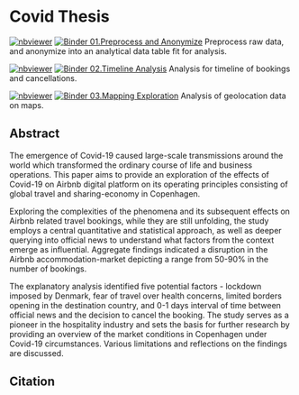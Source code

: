# Covid Thesis
[![nbviewer](https://raw.githubusercontent.com/jupyter/design/master/logos/Badges/nbviewer_badge.svg)](https://nbviewer.jupyter.org/github/RebecaApostu/CovidThesis/blob/master/01.Preprocess%20and%20Anonymize.ipynb)
[![Binder](https://mybinder.org/badge_logo.svg) 01.Preprocess and Anonymize](https://mybinder.org/v2/gh/RebecaApostu/CovidThesis/master?filepath=01.Preprocess%20and%20Anonymize.ipynb) Preprocess raw data, and anonymize into an analytical data table fit for analysis. 

[![nbviewer](https://raw.githubusercontent.com/jupyter/design/master/logos/Badges/nbviewer_badge.svg)](https://nbviewer.jupyter.org/github/RebecaApostu/CovidThesis/blob/master/02.Timeline%20Analysis.ipynb)
[![Binder](https://mybinder.org/badge_logo.svg) 02.Timeline Analysis](https://mybinder.org/v2/gh/RebecaApostu/CovidThesis/master?filepath=02.Timeline%20Analysis.ipynb) Analysis for timeline of bookings and cancellations. 

[![nbviewer](https://raw.githubusercontent.com/jupyter/design/master/logos/Badges/nbviewer_badge.svg)](https://nbviewer.jupyter.org/github/RebecaApostu/CovidThesis/blob/master/03.Mapping%20Exploration.ipynb)
[![Binder](https://mybinder.org/badge_logo.svg) 03.Mapping Exploration](https://mybinder.org/v2/gh/RebecaApostu/CovidThesis/master?filepath=03.Mapping%20Exploration.ipynb) Analysis of geolocation data on maps. 


## Abstract

The emergence of Covid-19 caused large-scale transmissions around the world which transformed
the ordinary course of life and business operations. This paper aims to provide an
exploration of the effects of Covid-19 on Airbnb digital platform on its operating principles
consisting of global travel and sharing-economy in Copenhagen. 

Exploring the complexities of the phenomena and its subsequent effects on Airbnb related travel bookings, while they
are still unfolding, the study employs a central quantitative and statistical approach, as well
as deeper querying into official news to understand what factors from the context emerge as
influential. Aggregate findings indicated a disruption in the Airbnb accommodation-market
depicting a range from 50-90% in the number of bookings. 

The explanatory analysis identified five potential factors - lockdown imposed by Denmark, fear of travel over health
concerns, limited borders opening in the destination country, and 0-1 days interval of time
between official news and the decision to cancel the booking. The study serves as a pioneer
in the hospitality industry and sets the basis for further research by providing an overview of
the market conditions in Copenhagen under Covid-19 circumstances. Various limitations and
reflections on the findings are discussed.

## Citation
